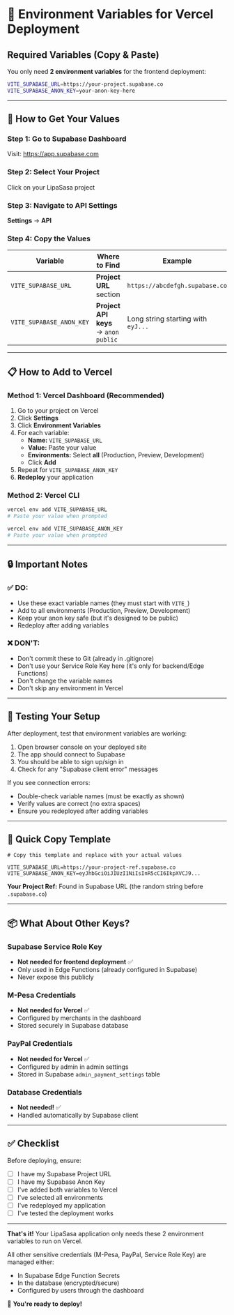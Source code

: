 # 🔑 Environment Variables for Vercel Deployment

## Required Variables (Copy & Paste)

You only need **2 environment variables** for the frontend deployment:

```bash
VITE_SUPABASE_URL=https://your-project.supabase.co
VITE_SUPABASE_ANON_KEY=your-anon-key-here
```

---

## 📍 How to Get Your Values

### Step 1: Go to Supabase Dashboard
Visit: https://app.supabase.com

### Step 2: Select Your Project
Click on your LipaSasa project

### Step 3: Navigate to API Settings
**Settings** → **API**

### Step 4: Copy the Values

| Variable | Where to Find | Example |
|----------|---------------|---------|
| `VITE_SUPABASE_URL` | **Project URL** section | `https://abcdefgh.supabase.co` |
| `VITE_SUPABASE_ANON_KEY` | **Project API keys** → `anon` `public` | Long string starting with `eyJ...` |

---

## 📋 How to Add to Vercel

### Method 1: Vercel Dashboard (Recommended)

1. Go to your project on Vercel
2. Click **Settings**
3. Click **Environment Variables**
4. For each variable:
   - **Name:** `VITE_SUPABASE_URL`
   - **Value:** Paste your value
   - **Environments:** Select **all** (Production, Preview, Development)
   - Click **Add**
5. Repeat for `VITE_SUPABASE_ANON_KEY`
6. **Redeploy** your application

### Method 2: Vercel CLI

```bash
vercel env add VITE_SUPABASE_URL
# Paste your value when prompted

vercel env add VITE_SUPABASE_ANON_KEY
# Paste your value when prompted
```

---

## 🔒 Important Notes

### ✅ DO:
- Use these exact variable names (they must start with `VITE_`)
- Add to all environments (Production, Preview, Development)
- Keep your anon key safe (but it's designed to be public)
- Redeploy after adding variables

### ❌ DON'T:
- Don't commit these to Git (already in .gitignore)
- Don't use your Service Role Key here (it's only for backend/Edge Functions)
- Don't change the variable names
- Don't skip any environment in Vercel

---

## 🧪 Testing Your Setup

After deployment, test that environment variables are working:

1. Open browser console on your deployed site
2. The app should connect to Supabase
3. You should be able to sign up/sign in
4. Check for any "Supabase client error" messages

If you see connection errors:
- Double-check variable names (must be exactly as shown)
- Verify values are correct (no extra spaces)
- Ensure you redeployed after adding variables

---

## 🎯 Quick Copy Template

```env
# Copy this template and replace with your actual values

VITE_SUPABASE_URL=https://your-project-ref.supabase.co
VITE_SUPABASE_ANON_KEY=eyJhbGciOiJIUzI1NiIsInR5cCI6IkpXVCJ9...
```

**Your Project Ref:** Found in Supabase URL (the random string before `.supabase.co`)

---

## 📦 What About Other Keys?

### Supabase Service Role Key
- **Not needed for frontend deployment** ✅
- Only used in Edge Functions (already configured in Supabase)
- Never expose this publicly

### M-Pesa Credentials
- **Not needed for Vercel** ✅
- Configured by merchants in the dashboard
- Stored securely in Supabase database

### PayPal Credentials
- **Not needed for Vercel** ✅
- Configured by admin in admin settings
- Stored in Supabase `admin_payment_settings` table

### Database Credentials
- **Not needed!** ✅
- Handled automatically by Supabase client

---

## ✅ Checklist

Before deploying, ensure:

- [ ] I have my Supabase Project URL
- [ ] I have my Supabase Anon Key
- [ ] I've added both variables to Vercel
- [ ] I've selected all environments
- [ ] I've redeployed my application
- [ ] I've tested the deployment works

---

**That's it!** Your LipaSasa application only needs these 2 environment variables to run on Vercel.

All other sensitive credentials (M-Pesa, PayPal, Service Role Key) are managed either:
- In Supabase Edge Function Secrets
- In the database (encrypted/secure)
- Configured by users through the dashboard

🚀 **You're ready to deploy!**

